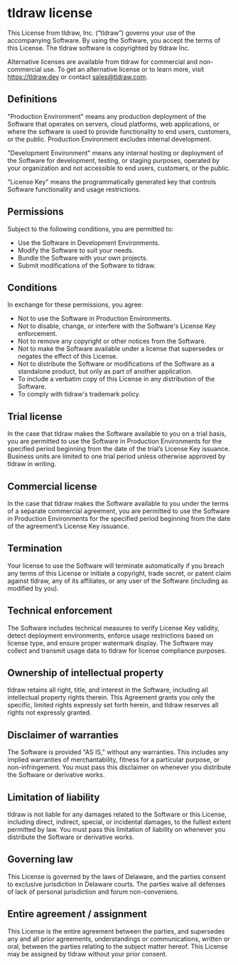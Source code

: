 # tldraw license

This License from tldraw, Inc. (“tldraw”) governs your use of the accompanying Software. By using the Software, you accept the terms of this License. The tldraw software is copyrighted by tldraw Inc.

Alternative licenses are available from tldraw for commercial and non-commercial use. To get an alternative license or to learn more, visit https://tldraw.dev or contact sales@tldraw.com.

## Definitions

"Production Environment" means any production deployment of the Software that operates on servers, cloud platforms, web applications, or where the software is used to provide functionality to end users, customers, or the public. Production Environment excludes internal development.

"Development Environment" means any internal hosting or deployment of the Software for development, testing, or staging purposes, operated by your organization and not accessible to end users, customers, or the public.

"License Key" means the programmatically generated key that controls Software functionality and usage restrictions.

## Permissions

Subject to the following conditions, you are permitted to:

- Use the Software in Development Environments.
- Modify the Software to suit your needs.
- Bundle the Software with your own projects.
- Submit modifications of the Software to tldraw.

## Conditions

In exchange for these permissions, you agree:

- Not to use the Software in Production Environments.
- Not to disable, change, or interfere with the Software's License Key enforcement.
- Not to remove any copyright or other notices from the Software.
- Not to make the Software available under a license that supersedes or negates the effect of this License.
- Not to distribute the Software or modifications of the Software as a standalone product, but only as part of another application.
- To include a verbatim copy of this License in any distribution of the Software.
- To comply with tldraw's trademark policy.

## Trial license

In the case that tldraw makes the Software available to you on a trial basis, you are permitted to use the Software in Production Environments for the specified period beginning from the date of the trial’s License Key issuance. Business units are limited to one trial period unless otherwise approved by tldraw in writing.

## Commercial license

In the case that tldraw makes the Software available to you under the terms of a separate commercial agreement, you are permitted to use the Software in Production Environments for the specified period beginning from the date of the agreement’s License Key issuance.

## Termination

Your license to use the Software will terminate automatically if you breach any terms of this License or initiate a copyright, trade secret, or patent claim against tldraw, any of its affiliates, or any user of the Software (including as modified by you).

## Technical enforcement

The Software includes technical measures to verify License Key validity, detect deployment environments, enforce usage restrictions based on license type, and ensure proper watermark display. The Software may collect and transmit usage data to tldraw for license compliance purposes.

## Ownership of intellectual property

tldraw retains all right, title, and interest in the Software, including all intellectual property rights therein. This Agreement grants you only the specific, limited rights expressly set forth herein, and tldraw reserves all rights not expressly granted.

## Disclaimer of warranties

The Software is provided "AS IS," without any warranties. This includes any implied warranties of merchantability, fitness for a particular purpose, or non-infringement. You must pass this disclaimer on whenever you distribute the Software or derivative works.

## Limitation of liability

tldraw is not liable for any damages related to the Software or this License, including direct, indirect, special, or incidental damages, to the fullest extent permitted by law. You must pass this limitation of liability on whenever you distribute the Software or derivative works.

## Governing law

This License is governed by the laws of Delaware, and the parties consent to exclusive jurisdiction in Delaware courts. The parties waive all defenses of lack of personal jurisdiction and forum non-conveniens.

## Entire agreement / assignment

This License is the entire agreement between the parties, and supersedes any and all prior agreements, understandings or communications, written or oral, between the parties relating to the subject matter hereof. This License may be assigned by tldraw without your prior consent.
